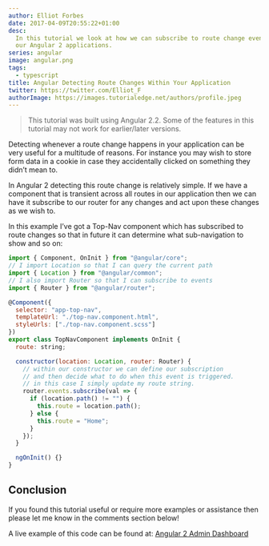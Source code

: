 ```yaml
---
author: Elliot Forbes
date: 2017-04-09T20:55:22+01:00
desc:
  In this tutorial we look at how we can subscribe to route change events within
  our Angular 2 applications.
series: angular
image: angular.png
tags:
  - typescript
title: Angular Detecting Route Changes Within Your Application
twitter: https://twitter.com/Elliot_F
authorImage: https://images.tutorialedge.net/authors/profile.jpeg
---
```


> This tutorial was built using Angular 2.2. Some of the features in this
> tutorial may not work for earlier/later versions.

Detecting whenever a route change happens in your application can be very useful
for a multitude of reasons. For instance you may wish to store form data in a
cookie in case they accidentally clicked on something they didn’t mean to.

In Angular 2 detecting this route change is relatively simple. If we have a
component that is transient across all routes in our application then we can
have it subscribe to our router for any changes and act upon these changes as we
wish to.

In this example I’ve got a Top-Nav component which has subscribed to route
changes so that in future it can determine what sub-navigation to show and so
on:

```js
import { Component, OnInit } from "@angular/core";
// I import Location so that I can query the current path
import { Location } from "@angular/common";
// I also import Router so that I can subscribe to events
import { Router } from "@angular/router";

@Component({
  selector: "app-top-nav",
  templateUrl: "./top-nav.component.html",
  styleUrls: ["./top-nav.component.scss"]
})
export class TopNavComponent implements OnInit {
  route: string;

  constructor(location: Location, router: Router) {
    // within our constructor we can define our subscription
    // and then decide what to do when this event is triggered.
    // in this case I simply update my route string.
    router.events.subscribe(val => {
      if (location.path() != "") {
        this.route = location.path();
      } else {
        this.route = "Home";
      }
    });
  }

  ngOnInit() {}
}
```

## Conclusion

If you found this tutorial useful or require more examples or assistance then
please let me know in the comments section below!

<div class="github-link">A live example of this code can be found at: <a href="https://github.com/elliotforbes/angular-2-admin/blob/master/src/app/common/top-nav/top-nav.component.ts">Angular 2 Admin Dashboard</a>
